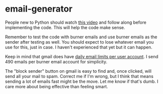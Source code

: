 # email-generator
People new to Python should watch [this video](https://www.youtube.com/watch?v=QJobMzcmoMo) and follow along before implementing the code. This will help the code make sense.

Remember to test the code with burner emails and use burner emails as the sender after testing as well. You should expect to lose whatever email you use for this, just in case. I haven't experienced that yet but it can happen.

Keep in mind that gmail does have [daily email limits per user account](https://support.google.com/a/answer/166852?hl=en). I send 490 emails per burner email account for simplicity.

The "block sender" button on gmail is easy to find and, once clicked, will send all your mail to spam. Correct me if I'm wrong, but I think that means sending a lot of emails fast might be the move. Let me know if that's dumb. I care more about being effective than feeling smart.

